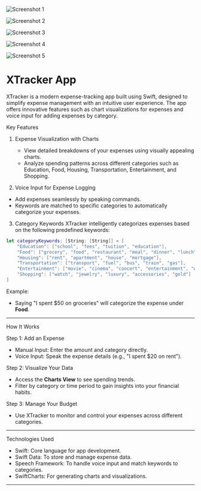



![Screenshot 1](XTracker/Screenshot%202025-01-16%20at%2012.36.32.png)

![Screenshot 2](XTracker/Screenshot%202025-01-16%20at%2012.36.47.png)

![Screenshot 3](XTracker/Screenshot%202025-01-16%20at%2012.36.22.png)

![Screenshot 4](XTracker/Screenshot%202025-01-16%20at%2012.36.58.png)

![Screenshot 5](XTracker/Screenshot%202025-01-16%20at%2012.37.04.png)


# XTracker App


XTracker is a modern expense-tracking app built using Swift, designed to simplify expense management with an intuitive user experience. The app offers innovative features such as chart visualizations for expenses and voice input for adding expenses by category.



 Key Features

1. Expense Visualization with Charts
   - View detailed breakdowns of your expenses using visually appealing charts.
   - Analyze spending patterns across different categories such as Education, Food, Housing, Transportation, Entertainment, and Shopping.

 2. Voice Input for Expense Logging
   - Add expenses seamlessly by speaking commands.
   - Keywords are matched to specific categories to automatically categorize your expenses.

 3. Category Keywords
   XTracker intelligently categorizes expenses based on the following predefined keywords:

   ```swift
   let categoryKeywords: [String: [String]] = [
       "Education": ["school", "fees", "tuition", "education"],
       "Food": ["grocery", "food", "restaurant", "meal", "dinner", "lunch"],
       "Housing": ["rent", "apartment", "house", "mortgage"],
       "Transportation": ["transport", "fuel", "bus", "train", "gas"],
       "Entertainment": ["movie", "cinema", "concert", "entertainment", "watched"],
       "Shopping": ["watch", "jewelry", "luxury", "accessories", "gold"]
   ]
   ```
   
   Example:
   - Saying "I spent $50 on groceries" will categorize the expense under **Food**.

---

 How It Works

 Step 1: Add an Expense
- Manual Input: Enter the amount and category directly.
- Voice Input: Speak the expense details (e.g., "I spent $20 on rent").

 Step 2: Visualize Your Data
- Access the **Charts View** to see spending trends.
- Filter by category or time period to gain insights into your financial habits.

 Step 3: Manage Your Budget
- Use XTracker to monitor and control your expenses across different categories.

---

Technologies Used
- Swift: Core language for app development.
- Swift Data: To store and manage expense data.
- Speech Framework: To handle voice input and match keywords to categories.
- SwiftCharts: For generating charts and visualizations.

---



